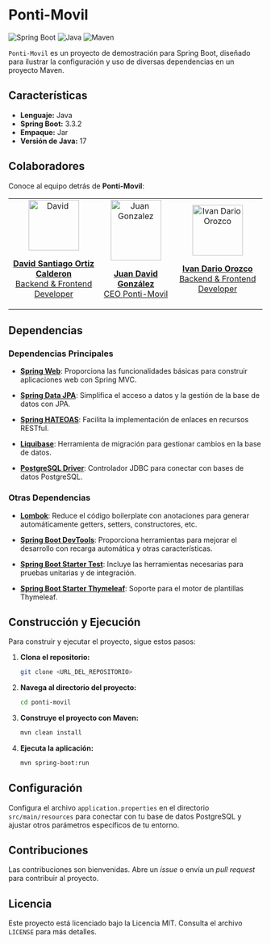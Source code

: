 # Ponti-Movil

![Spring Boot](https://img.shields.io/badge/Spring_Boot-3.3.2-brightgreen)
![Java](https://img.shields.io/badge/Java-17-blue)
![Maven](https://img.shields.io/badge/Maven-3.8.4-orange)

`Ponti-Movil` es un proyecto de demostración para Spring Boot, diseñado para ilustrar la configuración y uso de diversas dependencias en un proyecto Maven.

## Características

- **Lenguaje:** Java
- **Spring Boot:** 3.3.2
- **Empaque:** Jar
- **Versión de Java:** 17

## Colaboradores

Conoce al equipo detrás de **Ponti-Movil**:

<table>
  <tr>
    <td align="center">
      <a href="https://github.com/DavzC" target="_blank">
        <img src="https://github.com/Nidhood/Ponti-movil/blob/main/photos/david-ortizpp.jpeg?s=100" alt="David" width="100" height="100">
        <p><strong>David Santiago Ortiz Calderon</strong><br>Backend & Frontend Developer</p>
      </a>
    </td>
    <td align="center">
      <a href="https://github.com/judagogu8" target="_blank">
        <img src="https://github.com/Nidhood/Ponti-movil/blob/main/photos/JuanGonzalez.JPG?s=100" alt="Juan Gonzalez" width="100" height="120">
        <p><strong>Juan David González</strong><br>CEO Ponti-Movil</p>
      </a>
    </td>
    <td align="center">
      <a href="https://github.com/Nidhood" target="_blank">
        <img src="https://github.com/Nidhood/Ponti-movil/blob/main/photos/Ivan-Orozco.jpeg?s=100" alt="Ivan Dario Orozco" width="100" height="100">
        <p><strong>Ivan Dario Orozco</strong><br>Backend & Frontend Developer</p>
      </a>
    </td>
  </tr>
</table>

## Dependencias

### Dependencias Principales

- **[Spring Web](https://spring.io/projects/spring-web)**: Proporciona las funcionalidades básicas para construir aplicaciones web con Spring MVC.

- **[Spring Data JPA](https://spring.io/projects/spring-data-jpa)**: Simplifica el acceso a datos y la gestión de la base de datos con JPA.

- **[Spring HATEOAS](https://spring.io/projects/spring-hateoas)**: Facilita la implementación de enlaces en recursos RESTful.

- **[Liquibase](https://www.liquibase.org/)**: Herramienta de migración para gestionar cambios en la base de datos.

- **[PostgreSQL Driver](https://jdbc.postgresql.org/)**: Controlador JDBC para conectar con bases de datos PostgreSQL.

### Otras Dependencias

- **[Lombok](https://projectlombok.org/)**: Reduce el código boilerplate con anotaciones para generar automáticamente getters, setters, constructores, etc.

- **[Spring Boot DevTools](https://docs.spring.io/spring-boot/docs/current/reference/htmlsingle/#using.devtools)**: Proporciona herramientas para mejorar el desarrollo con recarga automática y otras características.

- **[Spring Boot Starter Test](https://docs.spring.io/spring-boot/docs/current/reference/htmlsingle/#using-boot-testing)**: Incluye las herramientas necesarias para pruebas unitarias y de integración.

- **[Spring Boot Starter Thymeleaf](https://docs.spring.io/spring-boot/docs/current/reference/htmlsingle/#howto-use-thymeleaf)**: Soporte para el motor de plantillas Thymeleaf.

## Construcción y Ejecución

Para construir y ejecutar el proyecto, sigue estos pasos:

1. **Clona el repositorio:**
   ```bash
   git clone <URL_DEL_REPOSITORIO>
   ```

2. **Navega al directorio del proyecto:**
   ```bash
   cd ponti-movil
   ```

3. **Construye el proyecto con Maven:**
   ```bash
   mvn clean install
   ```

4. **Ejecuta la aplicación:**
   ```bash
   mvn spring-boot:run
   ```

## Configuración

Configura el archivo `application.properties` en el directorio `src/main/resources` para conectar con tu base de datos PostgreSQL y ajustar otros parámetros específicos de tu entorno.

## Contribuciones

Las contribuciones son bienvenidas. Abre un *issue* o envía un *pull request* para contribuir al proyecto.

## Licencia

Este proyecto está licenciado bajo la Licencia MIT. Consulta el archivo `LICENSE` para más detalles.

